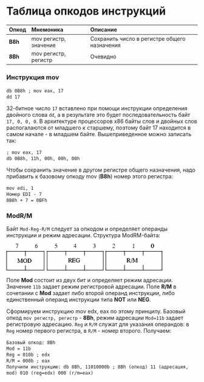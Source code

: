 # Таблица опкодов инструкций

| Опкод    | Мнемоника             | Описание
| -------- | :-------------------- |:----------
| **B8h**  | mov регистр, значение | Сохранить число в регистре общего назначения
| **8Bh**  | mov регистр, регистр  | Очевидно

### Инструкция mov
```
db 0B8h ; mov eax, 17
dd 17
```
32-битное число `17` вставлено при помощи инструкции определения двойного слова `dd`, а в результате это будет последовательность байт `17, 0, 0, 0`. В архитектуре процессоров x86 байты слов и двойных слов распогалаются от младшего к старшему, поэтому байт 17 находится в самом начале - в младшем байте. Вышеприведенное можно записать так:
```
; mov eax, 17
db 0B8h, 11h, 00h, 00h, 00h
```

Чтобы сохранить значение в другом регистре общего назначения, надо прибавить к базовому опкоду mov (**B8h**) номер этого регистра:

```
mov edi, 1
Номер EDI - 7
0B8h + 7 = 0BFh
```

### ModR/M

Байт `Mod-Reg-R/M` следует за опкодом и определяет операнды инструкции и режим адресации. Структура ModRM-байта:

![Mod-Reg-R/m](https://github.com/aeshes/x86-mastery/blob/master/Beth/img/mod_reg_r_m_byte.png)

Поле **Mod** состоит из двух бит и определяет режим адресации. Значение `11b` задает режим регистровой адресации. Поле **R/M** в сочетании с **Mod** задает либо второй операнд инструкции, либо единственный операнд инструкции типа **NOT** или **NEG**.

Сформируем инструкцию mov edx, eax по этому принципу. Базовый опкод `mov регистр, регистр` - **8Bh**, режим адресации `Mod=11b` задает регистровую адресацию. `Reg` и `R/M` служат для указания операндов: в `Reg` номер первого регистра, в `R/M` - номер второго. Получаем:

```
Базовый опкод: 8Bh
Mod = 11b
Reg = 010b ; edx
R/M = 000b ; eax
Получили инструкцию: db 8Bh, 11010000b ; 8Bh (опкод) 11 (адресация, mod) 010 (reg=edx) 000 (r/m=eax)
```